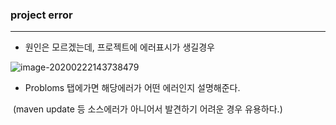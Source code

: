 ### project error

---





- 원인은 모르겠는데, 프로젝트에 에러표시가 생길경우

![image-20200222143738479](../../../../AppData/Roaming/Typora/typora-user-images/image-20200222143738479.png)

- Probloms 탭에가면 해당에러가 어떤 에러인지 설명해준다.

​      (maven update 등 소스에러가 아니어서 발견하기 어려운 경우 유용하다.)